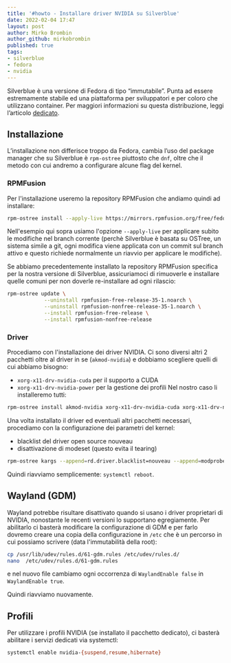```yaml
---
title: '#howto - Installare driver NVIDIA su Silverblue' 
date: 2022-02-04 17:47
layout: post 
author: Mirko Brombin
author_github: mirkobrombin 
published: true
tags: 
- silverblue 
- fedora
- nvidia
---
```


Silverblue è una versione di Fedora di tipo “immutabile”. Punta ad essere estremamente stabile ed una piattaforma per sviluppatori e per coloro che utilizzano container. Per maggiori informazioni su questa distribuzione, leggi l’articolo [dedicato](https://linuxhub.it/articles/howto-breve-introduzione-all-uso-di-silverblue/).

## Installazione

L’installazione non differisce troppo da Fedora, cambia l’uso del package manager che su Silverblue è `rpm-ostree` piuttosto che `dnf`, oltre che il metodo con cui andremo a configurare alcune flag del kernel.

### RPMFusion

Per l'installazione useremo la repository RPMFusion che andiamo quindi ad installare:

```bash
rpm-ostree install --apply-live https://mirrors.rpmfusion.org/free/fedora/rpmfusion-free-release-$(rpm -E %fedora).noarch.rpm https://mirrors.rpmfusion.org/nonfree/fedora/rpmfusion-nonfree-release-$(rpm -E %fedora).noarch.rpm
```

Nell'esempio qui sopra usiamo l'opzione `--apply-live` per applicare subito le modifiche nel branch corrente (perchè Silverblue è basata su OSTree, un sistema simile a git, ogni modifica viene applicata con un commit sul branch attivo e questo richiede normalmente un riavvio per applicare le modifiche).

Se abbiamo precedentemente installato la repository RPMFusion specifica per la nostra versione di Silverblue, assicuriamoci di rimuoverle e installare quelle comuni per non doverle re-installare ad ogni rilascio:

```bash
rpm-ostree update \
            --uninstall rpmfusion-free-release-35-1.noarch \
            --uninstall rpmfusion-nonfree-release-35-1.noarch \
            --install rpmfusion-free-release \
            --install rpmfusion-nonfree-release 
```

### Driver

Procediamo con l'installazione dei driver NVIDIA. Ci sono diversi altri 2 pacchetti oltre al driver in se (`akmod-nvidia`) e dobbiamo scegliere quelli di cui abbiamo bisogno:

* `xorg-x11-drv-nvidia-cuda` per il supporto a CUDA
* `xorg-x11-drv-nvidia-power` per la gestione dei profili
Nel nostro caso li installeremo tutti:

```bash
rpm-ostree install akmod-nvidia xorg-x11-drv-nvidia-cuda xorg-x11-drv-nvidia-power
```

Una volta installato il driver ed eventuali altri pacchetti necessari, procediamo con la configurazione dei parametri del kernel:

* blacklist del driver open source nouveau
* disattivazione di modeset (questo evita il tearing)

```bash
rpm-ostree kargs --append=rd.driver.blacklist=nouveau --append=modprobe.blacklist=nouveau --append=nvidia-drm.modeset=0
```

Quindi riavviamo semplicemente: `systemctl reboot`.

## Wayland (GDM)

Wayland potrebbe risultare disattivato quando si usano i driver proprietari di NVIDIA, nonostante le recenti versioni lo supportano egregiamente. Per abilitarlo ci basterà modificare la configurazione di GDM e per farlo dovremo creare una copia della configurazione in `/etc` che è un percorso in cui possiamo scrivere (data l'immutabilità della root):

```bash
cp /usr/lib/udev/rules.d/61-gdm.rules /etc/udev/rules.d/  
nano  /etc/udev/rules.d/61-gdm.rules
```

e nel nuovo file cambiamo ogni occorrenza di `WaylandEnable false` in `WaylandEnable true`.

Quindi riavviamo nuovamente.

## Profili

Per utilizzare i profili NVIDIA (se installato il pacchetto dedicato), ci basterà abilitare i servizi dedicati via systemctl:

```bash
systemctl enable nvidia-{suspend,resume,hibernate}
```
